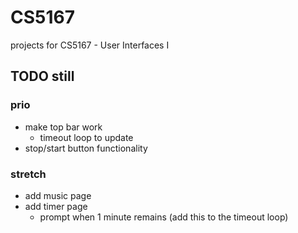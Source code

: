 # CS5167

projects for CS5167 - User Interfaces I

## TODO still

### prio

-   make top bar work
    -   timeout loop to update
-   stop/start button functionality

### stretch

-   add music page
-   add timer page
    -   prompt when 1 minute remains (add this to the timeout loop)
